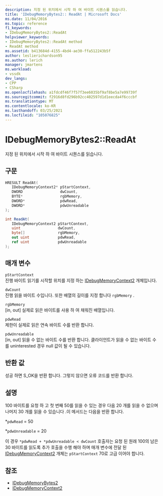 ```yaml
---
description: 지정 된 위치에서 시작 하 여 바이트 시퀀스를 읽습니다.
title: 'IDebugMemoryBytes2:: ReadAt | Microsoft Docs'
ms.date: 11/04/2016
ms.topic: reference
f1_keywords:
- IDebugMemoryBytes2::ReadAt
helpviewer_keywords:
- IDebugMemoryBytes2::ReadAt method
- ReadAt method
ms.assetid: b413684d-4155-4bd4-ae30-ffa512243b5f
author: leslierichardson95
ms.author: lerich
manager: jmartens
ms.workload:
- vssdk
dev_langs:
- CPP
- CSharp
ms.openlocfilehash: a1fdcdf46f7f57f3ee6035bf9af8be5a7e99739f
ms.sourcegitcommit: f2916d8fd296b92cc402597d1d1eecda4f6cccbf
ms.translationtype: MT
ms.contentlocale: ko-KR
ms.lasthandoff: 03/25/2021
ms.locfileid: "105076825"
---
```

# <a name="idebugmemorybytes2readat"></a>IDebugMemoryBytes2::ReadAt
지정 된 위치에서 시작 하 여 바이트 시퀀스를 읽습니다.

## <a name="syntax"></a>구문

```cpp
HRESULT ReadAt( 
   IDebugMemoryContext2* pStartContext,
   DWORD                 dwCount,
   BYTE*                 rgbMemory,
   DWORD*                pdwRead,
   DWORD*                pdwUnreadable
);
```

```csharp
int ReadAt(
   IDebugMemoryContext2 pStartContext,
   uint                 dwCount,
   byte[]               rgbMemory,
   out uint             pdwRead,
   ref uint             pdwUnreadable
);
```

## <a name="parameters"></a>매개 변수
`pStartContext`\
진행 바이트 읽기를 시작할 위치를 지정 하는 [IDebugMemoryContext2](../../../extensibility/debugger/reference/idebugmemorycontext2.md) 개체입니다.

`dwCount`\
진행 읽을 바이트 수입니다. 또한 배열의 길이를 지정 합니다 `rgbMemory` .

`rgbMemory`\
[in, out] 실제로 읽은 바이트를 사용 하 여 채워진 배열입니다.

`pdwRead`\
제한이 실제로 읽은 연속 바이트 수를 반환 합니다.

`pdwUnreadable`\
[in, out] 읽을 수 없는 바이트 수를 반환 합니다. 클라이언트가 읽을 수 없는 바이트 수를 uninterested 경우 null 값이 될 수 있습니다.

## <a name="return-value"></a>반환 값
 성공 하면 S_OK을 반환 합니다. 그렇지 않으면 오류 코드를 반환 합니다.

## <a name="remarks"></a>설명
 100 바이트를 요청 하 고 첫 번째 50를 읽을 수 있는 경우 다음 20 개를 읽을 수 없으며 나머지 30 개를 읽을 수 있습니다 .이 메서드는 다음을 반환 합니다.

 *`pdwRead` = 50

 *`pdwUnreadable` = 20

 이 경우 `*pdwRead + *pdwUnreadable < dwCount` 호출자는 요청 된 원래 100의 남은 30 바이트를 읽도록 추가 호출을 수행 해야 하며 매개 변수에 전달 된 [IDebugMemoryContext2](../../../extensibility/debugger/reference/idebugmemorycontext2.md) 개체는 `pStartContext` 70로 고급 이어야 합니다.

## <a name="see-also"></a>참조
- [IDebugMemoryBytes2](../../../extensibility/debugger/reference/idebugmemorybytes2.md)
- [IDebugMemoryContext2](../../../extensibility/debugger/reference/idebugmemorycontext2.md)
